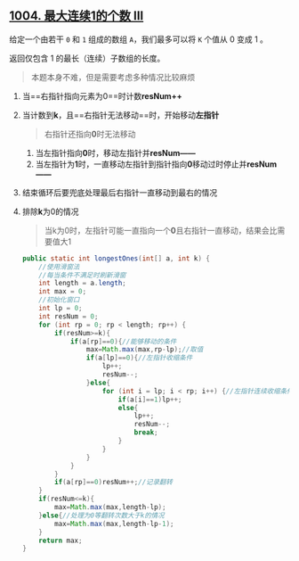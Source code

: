 ## [1004. 最大连续1的个数 III](https://leetcode-cn.com/problems/max-consecutive-ones-iii/)

给定一个由若干 `0` 和 `1` 组成的数组 `A`，我们最多可以将 `K` 个值从 0 变成 1 。

返回仅包含 1 的最长（连续）子数组的长度。

> 本题本身不难，但是需要考虑多种情况比较麻烦

1. 当==右指针指向元素为0==时计数**resNum++**

2. 当计数到**k**，且==右指针无法移动==时，开始移动**左指针**

   > 右指针还指向**0**时无法移动

   1. 当左指针指向**0**时，移动左指针并**resNum——**
   2. 当左指针为**1**时，一直移动左指针到指针指向**0**移动过时停止并**resNum——**

3. 结束循环后要兜底处理最后右指针一直移动到最右的情况

4. 排除**k**为0的情况

   > 当k为0时，左指针可能一直指向一个**0**且右指针一直移动，结果会比需要值大1

   ```java
   public static int longestOnes(int[] a, int k) {
       //使用滑窗法
       //每当条件不满足时刷新滑窗
       int length = a.length;
       int max = 0;
       //初始化窗口
       int lp = 0;
       int resNum = 0;
       for (int rp = 0; rp < length; rp++) {
           if(resNum>=k){
               if(a[rp]==0){//能够移动的条件
                   max=Math.max(max,rp-lp);//取值
                   if(a[lp]==0){//左指针收缩条件
                       lp++;
                       resNum--;
                   }else{
                       for (int i = lp; i < rp; i++) {//左指针连续收缩条件
                           if(a[i]==1)lp++;
                           else{
                               lp++;
                               resNum--;
                               break;
                           }
                       }
                   }
               }
           }
           if(a[rp]==0)resNum++;//记录翻转
       }
       if(resNum<=k){
           max=Math.max(max,length-lp);
       }else{//处理为0等翻转次数大于k的情况
           max=Math.max(max,length-lp-1);
       }
       return max;
   }
   ```

